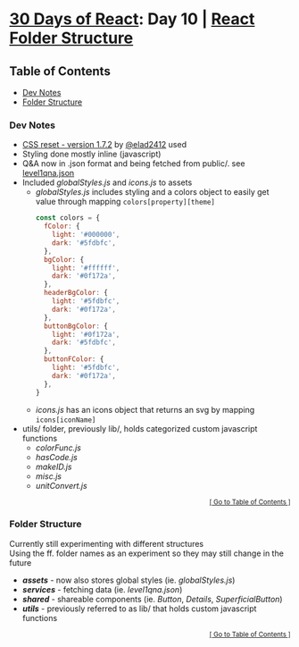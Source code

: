 <!-- omit in TOC -->
# [30 Days of React](../README.md#readme): Day 10 | [React Folder Structure](https://github.com/Asabeneh/30-Days-Of-React/blob/master/10_React_Project_Folder_Structure/10_react_project_folder_structure.md#readme)

<!-- omit in TOC -->
## Table of Contents
- [Dev Notes](#dev-notes)
- [Folder Structure](#folder-structure)

### Dev Notes
* [CSS reset - version 1.7.2](https://github.com/elad2412/the-new-css-reset) by [@elad2412](https://github.com/elad2412) used
* Styling done mostly inline (javascript)
* Q&A now in .json format and being fetched from public/. see [level1qna.json](./public/data/level1qna.json)
* Included *globalStyles.js* and *icons.js* to assets
  * *globalStyles.js* includes styling and a colors object to easily get value through mapping `colors[property][theme]`
    ```javascript
    const colors = {
      fColor: {
        light: '#000000',
        dark: '#5fdbfc',
      },
      bgColor: {
        light: '#ffffff',
        dark: '#0f172a',
      },
      headerBgColor: {
        light: '#5fdbfc',
        dark: '#0f172a',
      },
      buttonBgColor: {
        light: '#0f172a',
        dark: '#5fdbfc',
      },
      buttonFColor: {
        light: '#5fdbfc',
        dark: '#0f172a',
      },
    }
    ```
  * *icons.js* has an icons object that returns an svg by mapping `icons[iconName]`
* utils/ folder, previously lib/, holds categorized custom javascript functions
  * *colorFunc.js*
  * *hasCode.js*
  * *makeID.js*
  * *misc.js*
  * *unitConvert.js*

<div align="right"><sub><a href="#table-of-contents">[ Go to Table of Contents ]</a></sub></div>

### Folder Structure
Currently still experimenting with different structures\
Using the ff. folder names as an experiment so they may still change in the future
* ***assets*** - now also stores global styles (ie. *globalStyles.js*)
* ***services*** - fetching data (ie. *level1qna.json*)
* ***shared*** - shareable components (ie. *Button*, *Details*, *SuperficialButton*)
* ***utils*** - previously referred to as lib/ that holds custom javascript functions

<div align="right"><sub><a href="#table-of-contents">[ Go to Table of Contents ]</a></sub></div>
